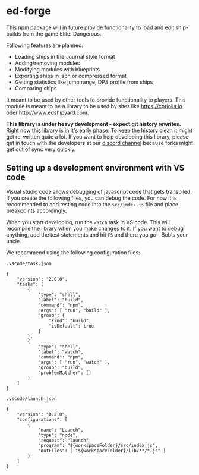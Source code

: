 # ed-forge

This npm package will in future provide functionality to load and edit ship-builds from the game Elite: Dangerous.

Following features are planned:
 * Loading ships in the Journal style format
 * Adding/removing modules
 * Modifying modules with blueprints
 * Exporting ships in json or compressed format
 * Getting statistics like jump range, DPS profile from ships
 * Comparing ships

It meant to be used by other tools to provide functionality to players.
This module is meant to be a library to be used by sites like https://coriolis.io oder http://www.edshipyard.com.

**This library is under heavy development - expect git history rewrites.**
Right now this library is in it's early phase.
To keep the history clean it might get re-written quite a lot.
If you want to help developing this library, please get in touch with the developers at our [discord channel](https://discord.gg/x53jTR) because forks might get out of sync very quickly.

## Setting up a development environment with VS code

Visual studio code allows debugging of javascript code that gets transpiled.
If you create the following files, you can debug the code.
For now it is recommended to add testing code into the `src/index.js` file and place breakpoints accordingly.

When you start developing, run the `watch` task in VS code.
This will recompile the library when you make changes to it.
If you want to debug anything, add the test statements and hit `F5` and there you go - Bob's your uncle.

We recommend using the following configuration files:

`.vscode/task.json`
```
{
    "version": "2.0.0",
    "tasks": [
        {
            "type": "shell",
            "label": "build",
            "command": "npm",
            "args": [ "run", "build" ],
            "group": {
                "kind": "build",
                "isDefault": true
            }
        },
        {
            "type": "shell",
            "label": "watch",
            "command": "npm",
            "args": [ "run", "watch" ],
            "group": "build",
            "problemMatcher": []
        }
    ]
}
```

`.vscode/launch.json`
```
{
    "version": "0.2.0",
    "configurations": [
        {
            "name": "Launch",
            "type": "node",
            "request": "launch",
            "program": "${workspaceFolder}/src/index.js",
            "outFiles": [ "${workspaceFolder}/lib/**/*.js" ]
        }
    ]
}
```
